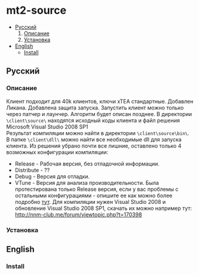 # mt2-source
* [Русский](https://github.com/drunkwolfs/mt2-source#Русский)<br />
  1. [Описание](https://github.com/drunkwolfs/mt2-source#Описание)<br />
  2. [Установка](https://github.com/drunkwolfs/mt2-source#Установка)<br />
* [English](https://github.com/drunkwolfs/mt2-source#English)<br />
  * [Install](https://github.com/drunkwolfs/mt2-source#Install)<br />
## Русский
### Описание
Клиент подходит для 40k клиентов, ключи xTEA стандартные.
Добавлен Ликана.
Добавлена защита запуска. Запустить клиент можно только через патчер и лаунчер. Алгоритм будет описан позднее.
В директории `\client\source\` находятся исходный коды клиента и файл решения Microsoft Visual Studio 2008 SP1<br />
Результат компиляции можно найти в директории `\client\source\bin\`.<br />
В папке `\client\dll\` можно найти все необходимые dll для запуска клиента.
Из решения убрано почти все лишние, оставлено только 4 возможных конфигурации компиляции:
* Release - Рабочая версия, без отладочной информации.
* Distribute - ??
* Debug - Версия для отладки.
* VTune - Версия для анализа производительности.
Была протестирована только Release версия, если у вас проблемы с остальными конфигурациями - опишите ее как можно более подробно [тут](https://github.com/drunkwolfs/mt2-source/issues).
Для компиляции нужен Visual Studio 2008 и обновление Visual Studio 2008 SP1, скачать их можно например тут: http://nnm-club.me/forum/viewtopic.php?t=170398 
### Установка

## English
### Install